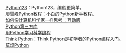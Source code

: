 [Python123](https://python123.io/)：Python123，编程更简单。  
[廖雪峰Python教程](https://www.liaoxuefeng.com/wiki/0014316089557264a6b348958f449949df42a6d3a2e542c000)：小白的Python新手教程。  
[如何像计算机科学家一样思考：互动版](http://interactivepython.org/courselib/static/thinkcspy/index.html)  
[Python第三方库](https://pypi.org/)  
[用Python学习科学编程](https://scipython.com/)  
[Think Python](https://greenteapress.com/wp/think-python-2e/)：Think Python是初学者的Python编程入门。  
[莫烦Python](https://morvanzhou.github.io/)  
[]()